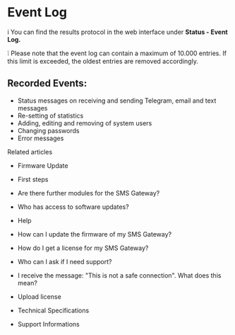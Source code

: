 # Event Log

i You can find the results protocol in the web interface under **Status -
Event Log.**

❕ Please note that the event log can contain a maximum of 10.000 entries. If
this limit is exceeded, the oldest entries are removed accordingly.

## Recorded Events:

  * Status messages on receiving and sending Telegram, email and text messages
  * Re-setting of statistics
  * Adding, editing and removing of system users
  * Changing passwords
  * Error messages

Related articles

  * Firmware Update

  * First steps 

  * Are there further modules for the SMS Gateway?
  * Who has access to software updates?

  * Help

  * How can I update the firmware of my SMS Gateway?

  * How do I get a license for my SMS Gateway?

  * Who can I ask if I need support?

  * I receive the message: "This is not a safe connection". What does this mean?

  * Upload license

  * Technical Specifications
  * Support Informations

